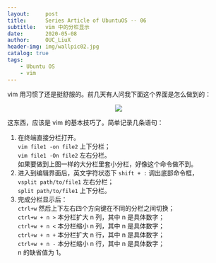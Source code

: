 ```yaml
---
layout:     post
title:      Series Article of UbuntuOS -- 06 
subtitle:   vim 中的分栏显示          
date:       2020-05-08
author:     OUC_LiuX
header-img: img/wallpic02.jpg
catalog: true
tags:
    - Ubuntu OS    
    - vim    
---
```


vim 用习惯了还是挺舒服的。前几天有人问我下面这个界面是怎么做到的：     
<div align=center><img src="https://raw.githubusercontent.com/OUCliuxiang/OUCliuxiang.github.io/master/img/ubuntuSeries/ubuntu002.png"></div>     

这东西，应该是 vim 的基本技巧了。简单记录几条语句：    
1. 在终端直接分栏打开。    
   `vim file1 -on file2` 上下分栏；      
   `vim file1 -On file2` 左右分栏。    
   如果要做到上图一样的大分栏里套小分栏，好像这个命令做不到。     
2. 进入到编辑界面后，英文字符状态下 `shift + :` 调出底部命令框，     
   `vsplit path/to/file1` 左右分栏；        
   `split path/to/file1` 上下分栏。     
3. 完成分栏显示后：      
   `ctrl+w` 然后上下左右四个方向键在不同的分栏之间切换；      
   `ctrl+w + n >` 本分栏扩大 n 列，其中 n 是具体数字；     
   `ctrl+w + n <` 本分栏缩小 n 列，其中 n 是具体数字；    
   `ctrl+w + n +` 本分栏扩大 n 行，其中 n 是具体数字；          
   `ctrl+w + n -` 本分栏缩小 n 行，其中 n 是具体数字；          
   n 的缺省值为 1。      
